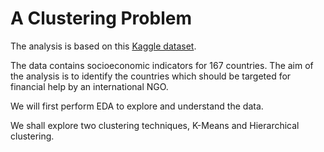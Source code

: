 # A Clustering Problem

The analysis is based on this [Kaggle dataset](https://www.kaggle.com/na4797/clustering-kmeans-hierarchical-comparison/data). 

The data contains socioeconomic indicators for 167 countries. The aim of the analysis is to identify the countries which should be targeted for financial help by an international NGO. 

We will first perform EDA to explore and understand the data. 

We shall explore two clustering techniques, K-Means and Hierarchical clustering. 
